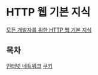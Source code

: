 # HTTP 웹 기본 지식
[모든 개발자를 위한 HTTP 웹 기본 지식](https://www.inflearn.com/course/http-%EC%9B%B9-%EB%84%A4%ED%8A%B8%EC%9B%8C%ED%81%AC/dashboard)

## 목차
[인터넷 네트워크](network.md)
[쿠키](cookie.md)